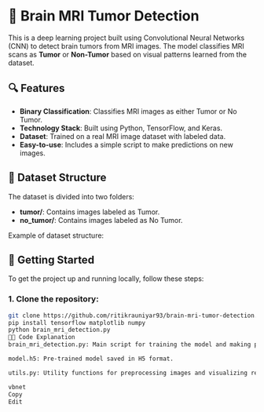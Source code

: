 # 🧠 Brain MRI Tumor Detection

This is a deep learning project built using Convolutional Neural Networks (CNN) to detect brain tumors from MRI images. The model classifies MRI scans as **Tumor** or **Non-Tumor** based on visual patterns learned from the dataset.

## 🔍 Features
- **Binary Classification**: Classifies MRI images as either Tumor or No Tumor.
- **Technology Stack**: Built using Python, TensorFlow, and Keras.
- **Dataset**: Trained on a real MRI image dataset with labeled data.
- **Easy-to-use**: Includes a simple script to make predictions on new images.

## 📁 Dataset Structure
The dataset is divided into two folders:
- **tumor/**: Contains images labeled as Tumor.
- **no_tumor/**: Contains images labeled as No Tumor.

Example of dataset structure:

## 🚀 Getting Started

To get the project up and running locally, follow these steps:

### 1. Clone the repository:
```bash
git clone https://github.com/ritikrauniyar93/brain-mri-tumor-detection.git
pip install tensorflow matplotlib numpy
python brain_mri_detection.py
🧑‍💻 Code Explanation
brain_mri_detection.py: Main script for training the model and making predictions.

model.h5: Pre-trained model saved in H5 format.

utils.py: Utility functions for preprocessing images and visualizing results.

vbnet
Copy
Edit
